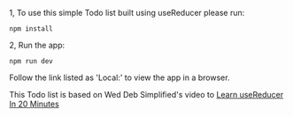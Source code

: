 1, To use this simple Todo list built using useReducer please run: 

`npm install`

2, Run the app:

`npm run dev`

Follow the link listed as 'Local:' to view the app in a browser.


This Todo list is based on Wed Deb Simplified's video to [Learn useReducer In 20 Minutes
](https://www.youtube.com/watch?v=kK_Wqx3RnHk)